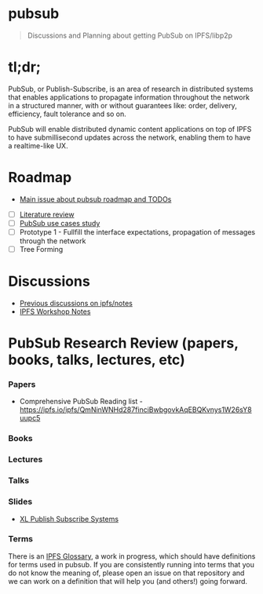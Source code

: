 pubsub
======

> Discussions and Planning about getting PubSub on IPFS/libp2p

# tl;dr;

PubSub, or Publish-Subscribe, is an area of research in distributed systems that enables applications to propagate information throughout the network in a structured manner, with or without guarantees like: order, delivery, efficiency, fault tolerance and so on.

PubSub will enable distributed dynamic content applications on top of IPFS to have submillisecond updates across the network, enabling them to have a realtime-like UX.

# Roadmap
- [Main issue about pubsub roadmap and TODOs](https://github.com/libp2p/pubsub/issues/9)
- [ ] [Literature review](https://github.com/libp2p/pubsub/issues/4)
- [ ] [PubSub use cases study](https://github.com/libp2p/pubsub/issues/6)
- [ ] Prototype 1 - Fullfill the interface expectations, propagation of messages through the network
- [ ] Tree Forming

# Discussions

- [Previous discussions on ipfs/notes](https://github.com/ipfs/notes/issues?q=is%3Aissue+is%3Aopen+label%3Apubsub)
- [IPFS Workshop Notes](https://github.com/ipfs/2016-Q3-Workshop/issues/17#issuecomment-235006729)

# PubSub Research Review (papers, books, talks, lectures, etc)

### Papers

- Comprehensive PubSub Reading list - https://ipfs.io/ipfs/QmNinWNHd287finciBwbgovkAqEBQKvnys1W26sY8uupc5

### Books

### Lectures

### Talks

### Slides

- [XL Publish Subscribe Systems](http://gossple2.irisa.fr/~akermarr/LSDS-EPFL-5-new.pdf)

### Terms

There is an [IPFS Glossary](https://github.com/ipfs/glossary), a work in progress, which should have definitions for terms used in pubsub. If you are consistently running into terms that you do not know the meaning of, please open an issue on that repository and we can work on a definition that will help you (and others!) going forward.

